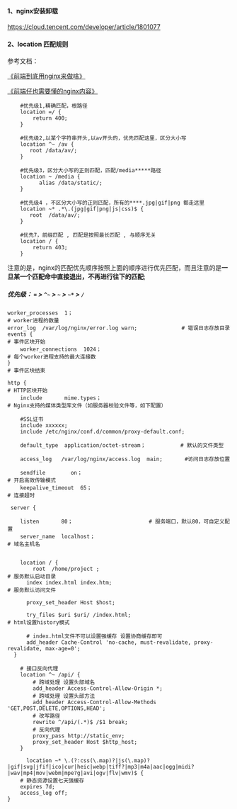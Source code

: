 #### 1、nginx安装卸载

https://cloud.tencent.com/developer/article/1801077

#### 2、location 匹配规则

参考文档：

[《前端到底用nginx来做啥》](https://juejin.cn/post/7064378702779891749?utm_source=gold_browser_extension#heading-0)

[《前端仔也需要懂的nginx内容》](https://juejin.cn/post/7007346707767754765?utm_source=gold_browser_extension#heading-4)



```nginx
    #优先级1,精确匹配，根路径
    location =/ {
        return 400;
    }

    #优先级2,以某个字符串开头,以av开头的，优先匹配这里，区分大小写
    location ^~ /av {
       root /data/av/;
    }

    #优先级3，区分大小写的正则匹配，匹配/media*****路径
    location ~ /media {
          alias /data/static/;
    }

    #优先级4 ，不区分大小写的正则匹配，所有的****.jpg|gif|png 都走这里
    location ~* .*\.(jpg|gif|png|js|css)$ {
       root  /data/av/;
    }

    #优先7，前缀匹配 , 匹配是按照最长匹配 , 与顺序无关
    location / {
        return 403;
    }

```

注意的是，nginx的匹配优先顺序按照上面的顺序进行优先匹配，而且注意的是**一旦某一个匹配命中直接退出，不再进行往下的匹配**;

##### 优先级：  `=`    >   `^~`   >  `~`    >   `~*` >   `/ `



```nginx
worker_processes  1；                														# worker进程的数量
error_log  /var/log/nginx/error.log warn;              # 错误日志存放目录
events {                              																			# 事件区块开始
    worker_connections  1024；          										 # 每个worker进程支持的最大连接数
}                               																								 # 事件区块结束

http {                           																							# HTTP区块开始
    include       mime.types；         													 # Nginx支持的媒体类型库文件（如服务器校验文件等，如下配置）
    
    #SSL证书
    include xxxxxx;
    include /etc/nginx/conf.d/common/proxy-default.conf;
  
    default_type  application/octet-stream；           # 默认的文件类型
    
    access_log   /var/log/nginx/access.log  main; 		#访问日志存放位置	
  
    sendfile        on；       																					# 开启高效传输模式
    keepalive_timeout  65；       																# 连接超时
    
 server {       
    
    listen       80；      			      	# 服务端口，默认80，可自定义配置
    server_name  localhost；    																	# 域名主机名
    
	
    location / {																													
    	root  /home/project ;																				# 服务默认启动目录
      index index.html index.htm;														# 服务默认访问文件
      
      proxy_set_header Host $host;
      
      try_files $uri $uri/ /index.html;													# html设置history模式
      
      # index.html文件不可以设置强缓存 设置协商缓存即可
      add_header Cache-Control 'no-cache, must-revalidate, proxy-revalidate, max-age=0';
  }

    # 接口反向代理
    location ^~ /api/ {
        # 跨域处理 设置头部域名
        add_header Access-Control-Allow-Origin *;
        # 跨域处理 设置头部方法
        add_header Access-Control-Allow-Methods 'GET,POST,DELETE,OPTIONS,HEAD';
        # 改写路径
        rewrite ^/api/(.*)$ /$1 break;
        # 反向代理
        proxy_pass http://static_env;
        proxy_set_header Host $http_host;
    }

      location ~* \.(?:css(\.map)?|js(\.map)?|gif|svg|jfif|ico|cur|heic|webp|tiff?|mp3|m4a|aac|ogg|midi?|wav|mp4|mov|webm|mpe?g|avi|ogv|flv|wmv)$ {
    # 静态资源设置七天强缓存
    expires 7d;
    access_log off;
}
```

